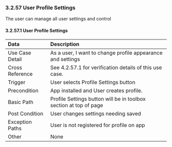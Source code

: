 ### 3.2.57 User Profile Settings

The user can manage all user settings and control

#### 3.2.57.1 User Profile Settings

| Data          | Description |
|:--------------| :--------------|
|Use Case Detail| As a user, I want to change profile appearance and settings|
|Cross Reference | See 4.2.57.1 for verification details of this use case.|
|Trigger        | User selects Profile Settings button|
|Precondition   | App installed and User creates profile.|
|Basic Path     | Profile Settings button will be in toolbox section at top of page|
|Post Condition | User changes settings needing saved|
|Exception Paths| User is not registered for profile on app|
|Other          | None|
